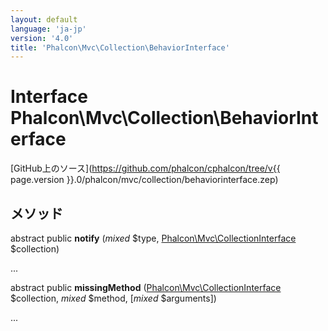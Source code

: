 ```yaml
---
layout: default
language: 'ja-jp'
version: '4.0'
title: 'Phalcon\Mvc\Collection\BehaviorInterface'
---
```


# Interface **Phalcon\Mvc\Collection\BehaviorInterface**

[GitHub上のソース](https://github.com/phalcon/cphalcon/tree/v{{ page.version }}.0/phalcon/mvc/collection/behaviorinterface.zep)

## メソッド

abstract public **notify** (*mixed* $type, [Phalcon\Mvc\CollectionInterface](Phalcon_Mvc_CollectionInterface) $collection)

...

abstract public **missingMethod** ([Phalcon\Mvc\CollectionInterface](Phalcon_Mvc_CollectionInterface) $collection, *mixed* $method, [*mixed* $arguments])

...